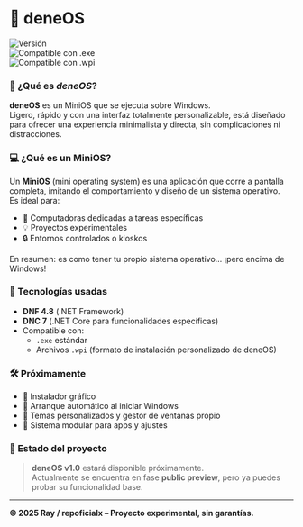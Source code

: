# 🧠 deneOS  
![Versión](https://img.shields.io/badge/v0.4-public_preview-blue)  
![Compatible con .exe](https://img.shields.io/badge/exe-compatible-darkgreen)  
![Compatible con .wpi](https://img.shields.io/badge/wpi-compatible-skyblue)

### 📌 ¿Qué es *deneOS*?

**deneOS** es un MiniOS que se ejecuta sobre Windows.  
Ligero, rápido y con una interfaz totalmente personalizable, está diseñado para ofrecer una experiencia minimalista y directa, sin complicaciones ni distracciones.

### 💻 ¿Qué es un MiniOS?

Un **MiniOS** (mini operating system) es una aplicación que corre a pantalla completa, imitando el comportamiento y diseño de un sistema operativo.  
Es ideal para:

- 💼 Computadoras dedicadas a tareas específicas  
- 💡 Proyectos experimentales  
- 🔒 Entornos controlados o kioskos

En resumen: es como tener tu propio sistema operativo… ¡pero encima de Windows!

### 🧩 Tecnologías usadas

- **DNF 4.8** (.NET Framework)
- **DNC 7** (.NET Core para funcionalidades específicas)
- Compatible con:
  - `.exe` estándar
  - Archivos `.wpi` (formato de instalación personalizado de deneOS)

### 🛠️ Próximamente

- 🧙 Instalador gráfico
- 🔁 Arranque automático al iniciar Windows
- 🎨 Temas personalizados y gestor de ventanas propio
- 🧩 Sistema modular para apps y ajustes

### 🧪 Estado del proyecto

> **deneOS v1.0** estará disponible próximamente.  
Actualmente se encuentra en fase **public preview**, pero ya puedes probar su funcionalidad base.

---

**© 2025 Ray / repoficialx – Proyecto experimental, sin garantías.**
